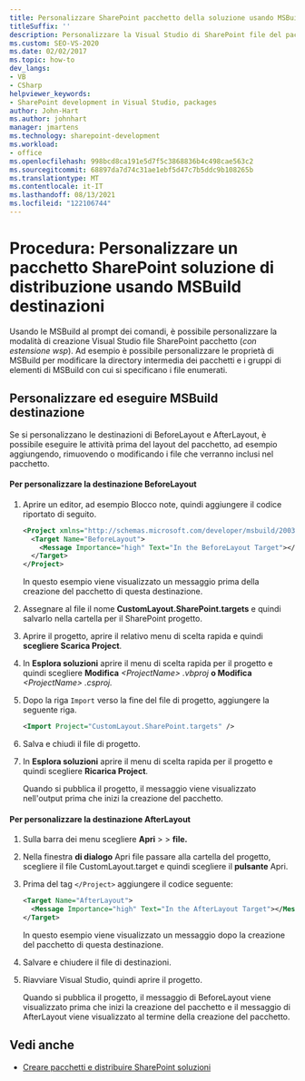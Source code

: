 ```yaml
---
title: Personalizzare SharePoint pacchetto della soluzione usando MSBuild destinazioni
titleSuffix: ''
description: Personalizzare la Visual Studio di SharePoint file del pacchetto della soluzione (con estensione wsp) usando MSBuild al prompt dei comandi.
ms.custom: SEO-VS-2020
ms.date: 02/02/2017
ms.topic: how-to
dev_langs:
- VB
- CSharp
helpviewer_keywords:
- SharePoint development in Visual Studio, packages
author: John-Hart
ms.author: johnhart
manager: jmartens
ms.technology: sharepoint-development
ms.workload:
- office
ms.openlocfilehash: 998bcd8ca191e5d7f5c3868836b4c498cae563c2
ms.sourcegitcommit: 68897da7d74c31ae1ebf5d47c7b5ddc9b108265b
ms.translationtype: MT
ms.contentlocale: it-IT
ms.lasthandoff: 08/13/2021
ms.locfileid: "122106744"
---
```

# <a name="how-to-customize-a-sharepoint-solution-package-by-using-msbuild-targets"></a>Procedura: Personalizzare un pacchetto SharePoint soluzione di distribuzione usando MSBuild destinazioni
  Usando le MSBuild al prompt dei comandi, è possibile personalizzare la modalità di creazione Visual Studio file SharePoint pacchetto (*con estensione wsp*). Ad esempio è possibile personalizzare le proprietà di MSBuild per modificare la directory intermedia dei pacchetti e i gruppi di elementi di MSBuild con cui si specificano i file enumerati.

## <a name="customize-and-run-msbuild-targets"></a>Personalizzare ed eseguire MSBuild destinazione
 Se si personalizzano le destinazioni di BeforeLayout e AfterLayout, è possibile eseguire le attività prima del layout del pacchetto, ad esempio aggiungendo, rimuovendo o modificando i file che verranno inclusi nel pacchetto.

#### <a name="to-customize-the-beforelayout-target"></a>Per personalizzare la destinazione BeforeLayout

1. Aprire un editor, ad esempio Blocco note, quindi aggiungere il codice riportato di seguito.

   ```xml
   <Project xmlns="http://schemas.microsoft.com/developer/msbuild/2003">
     <Target Name="BeforeLayout">
       <Message Importance="high" Text="In the BeforeLayout Target"></Message>
     </Target>
   </Project>
   ```

    In questo esempio viene visualizzato un messaggio prima della creazione del pacchetto di questa destinazione.

2. Assegnare al file il nome **CustomLayout.SharePoint.targets** e quindi salvarlo nella cartella per il SharePoint progetto.

3. Aprire il progetto, aprire il relativo menu di scelta rapida e quindi **scegliere Scarica Project**.

4. In **Esplora soluzioni** aprire il menu di scelta rapida per il progetto e quindi scegliere **Modifica** *\<ProjectName> .vbproj* **o Modifica** *\<ProjectName> .csproj.*

5. Dopo la riga `Import` verso la fine del file di progetto, aggiungere la seguente riga.

   ```xml
   <Import Project="CustomLayout.SharePoint.targets" />
   ```

6. Salva e chiudi il file di progetto.

7. In **Esplora soluzioni** aprire il menu di scelta rapida per il progetto e quindi scegliere **Ricarica Project**.

   Quando si pubblica il progetto, il messaggio viene visualizzato nell'output prima che inizi la creazione del pacchetto.

#### <a name="to-customize-the-afterlayout-target"></a>Per personalizzare la destinazione AfterLayout

1. Sulla barra dei menu scegliere **Apri**  >    >  **file.**

2. Nella finestra **di dialogo** Apri file passare alla cartella del progetto, scegliere il file CustomLayout.target e quindi scegliere il **pulsante** Apri.

3. Prima del tag `</Project>` aggiungere il codice seguente:

   ```xml
   <Target Name="AfterLayout">
     <Message Importance="high" Text="In the AfterLayout Target"></Message>
   </Target>
   ```

    In questo esempio viene visualizzato un messaggio dopo la creazione del pacchetto di questa destinazione.

4. Salvare e chiudere il file di destinazioni.

5. Riavviare Visual Studio, quindi aprire il progetto.

   Quando si pubblica il progetto, il messaggio di BeforeLayout viene visualizzato prima che inizi la creazione del pacchetto e il messaggio di AfterLayout viene visualizzato al termine della creazione del pacchetto.

## <a name="see-also"></a>Vedi anche
- [Creare pacchetti e distribuire SharePoint soluzioni](../sharepoint/packaging-and-deploying-sharepoint-solutions.md)
